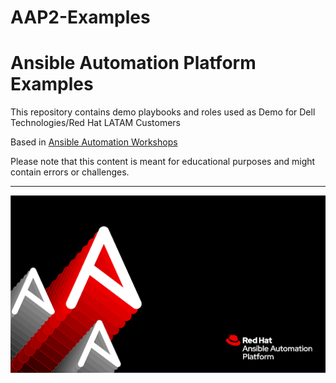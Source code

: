 # AAP2-Examples
# Ansible Automation Platform Examples

This repository contains demo playbooks and roles used as Demo for Dell Technologies/Red Hat LATAM Customers

Based in [Ansible Automation Workshops](https://github.com/ansible/workshops/)


Please note that this content is meant for educational purposes and might contain errors or challenges.

----
![Red Hat Ansible Automation Platform](images/AAP2.png)
